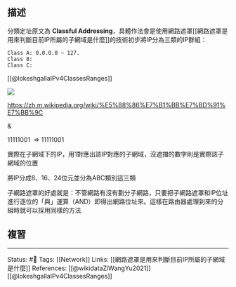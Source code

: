 ## 描述


分類定址原文為 **Classful Addressing**，具體作法會是使用網路遮罩[[網路遮罩是用來判斷目前IP所屬的子網域是什麼]]的技術初步將IP分為三類的IP群組：
	
```
Class A: 0.0.0.0 ~ 127.
Class B:
Class C:
```


[[@lokeshgallaIPv4ClassesRanges]]

![](https://www.researchgate.net/profile/Lokesh-Galla/publication/260622269/figure/fig1/AS:340713477820416@1458243831010/1-1-IPv4-Classes-Ranges.png)

https://zh.m.wikipedia.org/wiki/%E5%88%86%E7%B1%BB%E7%BD%91%E7%BB%9C

&

11111001  => 11111001

  實際在子網域下的IP，用1對應出該IP對應的子網域，沒遮擋的數字則是實際該子網域的位置


將IP分成8、16、24位元並分為ABC類別這三類

  

  

子網路遮罩的好處就是：不管網路有沒有劃分子網路，只要把子網路遮罩和IP位址進行逐位的「與」運算（AND）即得出網路位址來。這樣在路由器處理到來的分組時就可以採用同樣的方法


## 複習

---
Status: #🌱 
Tags:
[[Network]]
Links:
[[網路遮罩是用來判斷目前IP所屬的子網域是什麼]]
References:
[[@wikidataZiWangYu2021]]
[[@lokeshgallaIPv4ClassesRanges]]